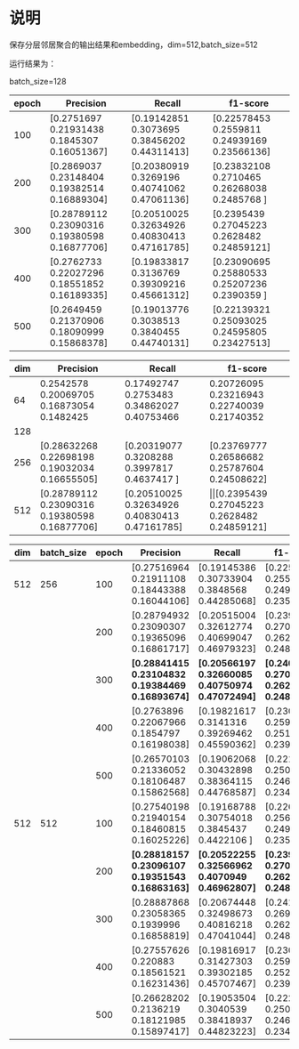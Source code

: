 

# 说明

保存分层邻居聚合的输出结果和embedding，dim=512,batch_size=512

运行结果为：

batch_size=128

| epoch | Precision                                     | Recall                                        | f1-score                                      |
| ----- | --------------------------------------------- | --------------------------------------------- | --------------------------------------------- |
| 100   | [0.2751697  0.21931438 0.1845307  0.16051367] | [0.19142851 0.3073695  0.38456202 0.44311413] | [0.22578453 0.2559811  0.24939169 0.23566136] |
| 200   | [0.2869037  0.23148404 0.19382514 0.16889304] | [0.20380919 0.3269196  0.40741062 0.47061136] | [0.23832108 0.2710465  0.26268038 0.2485768 ] |
| 300   | [0.28789112 0.23090316 0.19380598 0.16877706] | [0.20510025 0.32634926 0.40830413 0.47161785] | [0.2395439  0.27045223 0.2628482  0.24859121] |
| 400   | [0.2762733  0.22027296 0.18551852 0.16189335] | [0.19833817 0.3136769  0.39309216 0.45661312] | [0.23090695 0.25880533 0.25207236 0.2390359 ] |
| 500   | [0.2649459  0.21370906 0.18090999 0.15868378] | [0.19013776 0.3038513  0.3840455  0.44740131] | [0.22139321 0.25093025 0.24595805 0.23427513] |

| dim  | Precision                                     | Recall                                        | f1-score                                          |
| ---- | --------------------------------------------- | --------------------------------------------- | ------------------------------------------------- |
| 64   | 0.2542578  0.20069705 0.16873054 0.1482425    | 0.17492747 0.2753483  0.34862027 0.40753466   | 0.20726095 0.23216943 0.22740039 0.21740352       |
| 128  |                                               |                                               |                                                   |
| 256  | [0.28632268 0.22698198 0.19032034 0.16655505] | [0.20319077 0.3208288 0.3997817 0.4637417 ]   | [0.23769777 0.26586682 0.25787604 0.24508622]     |
| 512  | [0.28789112 0.23090316 0.19380598 0.16877706] | [0.20510025 0.32634926 0.40830413 0.47161785] | \|\|[0.2395439  0.27045223 0.2628482  0.24859121] |

| dim  | batch_size | epoch | Precision                                         | Recall                                            | f1-score                                          |
| ---- | ---------- | ----- | ------------------------------------------------- | ------------------------------------------------- | ------------------------------------------------- |
| 512  | 256        | 100   | [0.27516964 0.21911108 0.18443388 0.16044106]     | [0.19145386 0.30733904 0.3848568  0.44285068]     | [0.22580214 0.255832   0.24936518 0.23554584]     |
|      |            | 200   | [0.28794932 0.23090307 0.19365096 0.16861717]     | [0.20515004 0.32612774 0.40699047 0.46979323]     | [0.23959802 0.27037606 0.2624331  0.24816391]     |
|      |            | 300   | **[0.28841415 0.23104832 0.19384469 0.16893674]** | **[0.20566197 0.32660085 0.40750974 0.47072494]** | **[0.24010803 0.2706382  0.26271895 0.24864   ]** |
|      |            | 400   | [0.2763896  0.22067966 0.1854797  0.16198038]     | [0.19821617 0.3141316  0.39269462 0.45590362]     | [0.23086482 0.2592408  0.25195473 0.23903336]     |
|      |            | 500   | [0.26570103 0.21336052 0.18106487 0.15862568]     | [0.19062068 0.30432898 0.38364115 0.44768587]     | [0.22198422 0.25085226 0.24601805 0.23425077]     |
| 512  | 512        | 100   | [0.27540198 0.21940154 0.18460815 0.16025226]     | [0.19168788 0.30754018 0.3845437  0.4422106 ]     | [0.2260431  0.2560996  0.24945857 0.23525183]     |
|      |            | 200   | **[0.28818157 0.23096107 0.19351543 0.16863163]** | **[0.20522255 0.32566962 0.4070949  0.46962807]** | **[0.23972785 0.27025822 0.26233032 0.24815649]** |
|      |            | 300   | [0.28887868 0.23058365 0.1939996  0.16858819]     | [0.20674448 0.32498673 0.40816218 0.47041044]     | [0.24100597 0.26976466 0.26299676 0.2482185 ]     |
|      |            | 400   | [0.27557626 0.220883   0.18561521 0.16231436]     | [0.19816917 0.31427303 0.39302185 0.45707467]     | [0.2305488  0.25942928 0.2521471  0.23955794]     |
|      |            | 500   | [0.26628202 0.2136219  0.18121985 0.15897417]     | [0.19053504 0.3040539  0.38418937 0.44823223]     | [0.22212856 0.2509392  0.24627382 0.23470552]     |

